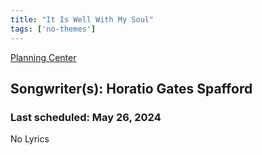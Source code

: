 ```yaml
---
title: "It Is Well With My Soul"
tags: ['no-themes']
---
```


[Planning Center](https://services.planningcenteronline.com/songs/12485930)

## Songwriter(s): Horatio Gates Spafford
### Last scheduled: May 26, 2024          

No Lyrics
